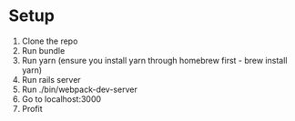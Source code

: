 # Setup

1. Clone the repo
2. Run bundle
3. Run yarn (ensure you install yarn through homebrew first - brew install yarn)
4. Run rails server
5. Run ./bin/webpack-dev-server
6. Go to localhost:3000
7. Profit